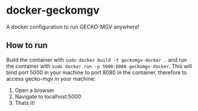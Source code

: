 # docker-geckomgv
A docker configuration to run GECKO-MGV anywhere!

## How to run
Build the container with `sudo docker build -t geckomgv-docker .` and run the container with `sudo docker run -p 5000:8080 geckomgv-docker`. This will bind port 5000 in your machine to port 8080 in the container, therefore to access gecko-mgv in your machine:

1. Open a browser
2. Navigate to localhost:5000
3. Thats it!

